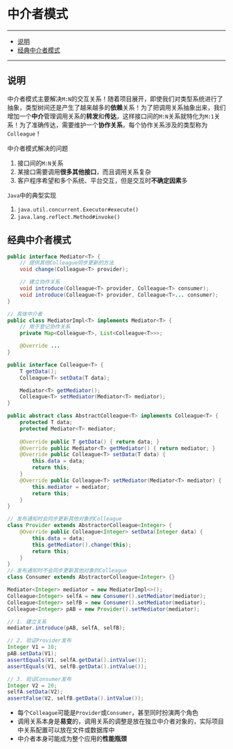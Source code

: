 # 中介者模式

---

- [说明](#说明)
- [经典中介者模式](#经典中介者模式)

---

## 说明

中介者模式主要解决`M:N`的交互关系！随着项目展开，即使我们对类型系统进行了抽象，类型树间还是产生了越来越多的**依赖**关系！为了把调用关系抽象出来，我们增加一个**中介**管理调用关系的**转发**和**传达**，这样接口间的`M:N`关系就特化为`M:1`关系！为了准确传达，需要维护一个**协作关系**，每个协作关系涉及的类型称为`Colleague`！

中介者模式解决的问题
1. 接口间的`M:N`关系
2. 某接口需要调用**很多其他接口**，而且调用关系复杂
3. 客户程序希望和多个系统、平台交互，但是交互时**不确定因素**多

`Java`中的典型实现
1. `java.util.concurrent.Executor#execute()`
2. `java.lang.reflect.Method#invoke()`

## 经典中介者模式

```Java
public interface Mediator<T> {
	// 提供其他Colleague同步更新的方法
	void change(Colleague<T> provider);

	// 建立协作关系
	void introduce(Colleague<T> provider, Colleague<T> consumer);
	void introduce(Colleague<T> provider, Colleague<T>... consumer);
}

// 具体中介者
public class MediatorImpl<T> implements Mediator<T> {
	// 用于登记协作关系
	private Map<Colleague<T>, List<Colleague<T>>>;

	@Override ...
}
```

```Java
public interface Colleague<T> {
	T getData();
	Colleague<T> setData(T data);

	Mediator<T> getMediator();
	Colleague<T> setMediator(Mediator<T> mediator);
}

public abstract class AbstractColleague<T> implements Colleague<T> {
	protected T data;
	protected Mediator<T> mediator;
	
	@Override public T getData() { return data; }
	@Override public Mediator<T> getMediator() { return mediator; }
	@Override public Colleague<T> setData(T data) {
		this.data = data;
		return this;
	}
	@Override public Colleague<T> setMediator(Mediator<T> mediator) {
		this.mediator = mediator;
		return this;
	}
}

// 发布通知时会同步更新其他对象的Colleague
class Provider extends AbstractorColleague<Integer> {
	@Override public Colleague<Integer> setData(Integer data) {
		this.data = data;
		this.getMediator().change(this);
		return this;
	}
}
// 发布通知时不会同步更新其他对象的Colleague
class Consumer extends AbstractorColleague<Integer> {}
```

```Java
Mediator<Integer> mediator = new MediatorImpl<>();
Colleague<Integer> selfA = new Consumer().setMediator(mediator);
Colleague<Integer> selfB = new Consumer().setMediator(mediator);
Colleague<Integer> pAB = new Provider().setMediator(mediator);

// 1. 建立关系
mediator.introduce(pAB, selfA, selfB);

// 2. 验证Provider发布
Integer V1 = 10;
pAB.setData(V1);
assertEquals(V1, selfA.getData().intValue());
assertEquals(V1, selfB.getData().intValue());

// 3. 验证Consumer发布
Integer V2 = 20;
selfA.setData(V2);
assertFalse(V2, selfB.getData().intValue());
```

* 每个`Colleague`可能是`Provider`或`Consumer`，甚至同时扮演两个角色
* 调用关系本身是**易变**的，调用关系的调整是放在独立中介者对象的，实际项目中关系配置可以放在文件或数据库中
* 中介者本身可能成为整个应用的**性能瓶颈**